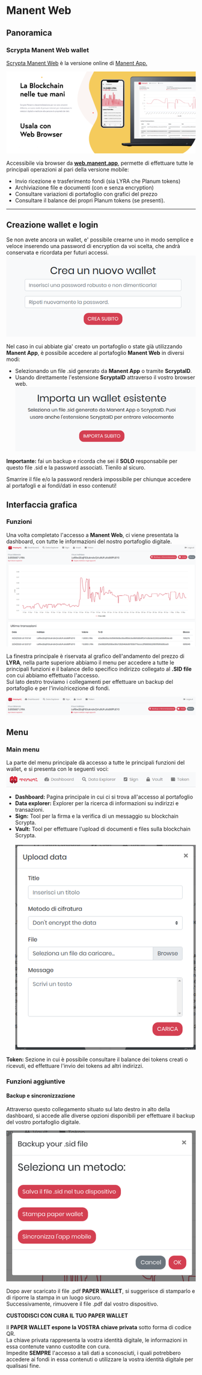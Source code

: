 # Manent Web

## Panoramica

### Scrypta Manent Web wallet

[Scrypta Manent Web](https://web.manent.app/) è la versione online di [Manent App.](manent-app.md)

![manent_web](/assets/manent_web/banner_web.png)


Accessibile via browser da [**web.manent.app**](https://web.manent.app/), permette di effettuare tutte le principali operazioni al pari della versione mobile:
- Invio ricezione e trasferimento fondi (sia LYRA che Planum tokens)
- Archiviazione file e documenti (con e senza encryption)
- Consultare variazioni di portafoglio con grafici del prezzo
- Consultare il balance dei propri Planum tokens (se presenti).
***

## Creazione wallet e login

Se non avete ancora un wallet, e' possibile crearne uno in modo semplice e veloce inserendo una password di encryption da voi scelta, che andrà conservata e ricordata per futuri accessi.
![manent_web](/assets/manent_web/create.png)

Nel caso in cui abbiate gia' creato un portafoglio o state già utilizzando **Manent App**, è possibile accedere al portafoglio **Manent Web** in diversi modi:
- Selezionando un file .sid generato da **Manent App** o tramite **ScryptaID**.
- Usando direttamente l'estensione **ScryptaID** attraverso il vostro browser web.
![manent_web](/assets/manent_web/import.png)

**Importante:** fai un backup e ricorda che sei il **SOLO** responsabile per questo file .sid e la password associati. Tienilo al sicuro.

Smarrire il file e/o la password renderà impossibile per chiunque accedere al portafogli e ai fondi/dati in esso contenuti!

## Interfaccia grafica
### Funzioni

Una volta completato l'accesso a **Manent Web**, ci viene presentata la dashboard, con tutte le informazioni del nostro portafoglio digitale.
![manent_web](/assets/manent_web/main.png)

La finestra principale è riservata al grafico dell'andamento del prezzo di **LYRA**, nella parte superiore abbiamo il menu per accedere a tutte le principali funzioni e il balance dello specifico indirizzo collegato al **.SID file** con cui abbiamo effettuato l'accesso.
<br>Sul lato destro troviamo i collegamenti per effettuare un backup del portafoglio e per l'invio/ricezione di fondi.

![manent_web](/assets/manent_web/up_web.png)

## Menu

### Main menu

La parte del menu principale dà accesso a tutte le principali funzioni del wallet, e si presenta con le seguenti voci:
![manent_web](/assets/manent_web/menu.png)

- **Dashboard:** Pagina principale in cui ci si trova all'accesso al portafoglio
- **Data explorer:**  Explorer per la ricerca di informazioni su indirizzi e transazioni.
- **Sign:** Tool per la firma e la verifica di un messaggio su blockchain Scrypta.
- **Vault:** Tool per effettuare l'upload di documenti e files sulla blockchain Scrypta.
<br><br>![manent_web](/assets/manent_web/vault.png)

**Token:** Sezione in cui è possibile consultare il balance dei tokens creati o ricevuti, ed effettuare l'invio dei tokens ad altri indirizzi.

### Funzioni aggiuntive

#### Backup e sincronizzazione
Attraverso questo collegamento situato sul lato destro in alto della dashboard, si accede alle diverse opzioni disponibili per effettuare il backup del vostro portafoglio digitale.

![manent_web](/assets/manent_web/backup.png)

Dopo aver scaricato il file .pdf **PAPER WALLET**, si suggerisce di stamparlo e di riporre la stampa in un luogo sicuro. <br>Successivamente, rimuovere il file .pdf dal vostro dispositivo.

**CUSTODISCI CON CURA IL TUO PAPER WALLET**

Il **PAPER WALLET espone la VOSTRA chiave privata** sotto forma di codice QR. 
<br>La chiave privata rappresenta la vostra identità digitale, le informazioni in essa contenute vanno custodite con cura.
<br>Impedite **SEMPRE** l'accesso a tali dati a sconosciuti, i quali potrebbero accedere ai fondi in essa contenuti o utilizzare la vostra identità digitale per qualisasi fine.